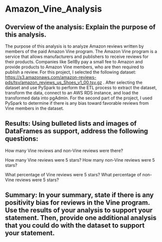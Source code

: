 # Amazon_Vine_Analysis

## Overview of the analysis: Explain the purpose of this analysis.
The purpose of this analysis is to analyze Amazon reviews written by members of the paid Amazon Vine program. The Amazon Vine program is a service that allows manufacturers and publishers to receive reviews for their products. Companies like SellBy pay a small fee to Amazon and provide products to Amazon Vine members, who are then required to publish a review.
For this project, I selected the following dataset: https://s3.amazonaws.com/amazon-reviews-pds/tsv/amazon_reviews_us_Shoes_v1_00.tsv.gz . After selecting the dataset and use PySpark to perform the ETL process to extract the dataset, transform the data, connect to an AWS RDS instance, and load the transformed data into pgAdmin. For the second part of the project, I used PySpark to determine if there is any bias toward favorable reviews from Vine members in the dataset. 

## Results: Using bulleted lists and images of DataFrames as support, address the following questions:
How many Vine reviews and non-Vine reviews were there?

How many Vine reviews were 5 stars? How many non-Vine reviews were 5 stars?

What percentage of Vine reviews were 5 stars? What percentage of non-Vine reviews were 5 stars?

## Summary: In your summary, state if there is any positivity bias for reviews in the Vine program. Use the results of your analysis to support your statement. Then, provide one additional analysis that you could do with the dataset to support your statement.
